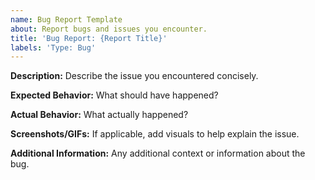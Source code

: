 ```yaml
---
name: Bug Report Template
about: Report bugs and issues you encounter.
title: 'Bug Report: {Report Title}'
labels: 'Type: Bug'
---
```


**Description:**
Describe the issue you encountered concisely.

**Expected Behavior:**
What should have happened?

**Actual Behavior:**
What actually happened?

**Screenshots/GIFs:**
If applicable, add visuals to help explain the issue.

**Additional Information:**
Any additional context or information about the bug.
